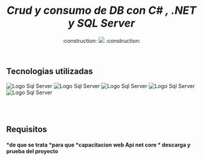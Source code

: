  <h1 align="center"> <em> Crud y consumo de DB con C# , .NET y SQL Server</em> </h1> 

   <p align="center">
   :construction:
   <img src="https://img.shields.io/badge/STATUS-EN%20DESAROLLO-green">
   :construction:
   </p>
   
  <br>
  
   <h2>Tecnologias utilizadas</h2>   
   
![Logo Sql Server](https://img.shields.io/badge/Microsoft%20SQL%20Server-CC2927?style=for-the-badge&logo=microsoft%20sql%20server&logoColor=white)
![Logo Sql Server](https://img.shields.io/badge/.NET-512BD4?style=for-the-badge&logo=dotnet&logoColor=white)
![Logo Sql Server](https://img.shields.io/badge/Swagger-85EA2D?style=for-the-badge&logo=Swagger&logoColor=white)
![Logo Sql Server](https://img.shields.io/badge/Visual_Studio-5C2D91?style=for-the-badge&logo=visual%20studio&logoColor=white)
![Logo Sql Server](https://img.shields.io/badge/C%23-239120?style=for-the-badge&logo=c-sharp&logoColor=white)

<br><br>

<h2>Requisitos</h2>

<h4>
  *de que se trata
  *para que
  *capacitacion web Api net core
  * descarga y prueba del proyecto
</h4>

	
